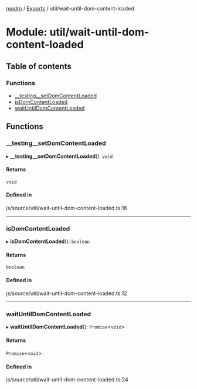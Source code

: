 [modrn](../README.md) / [Exports](../modules.md) / util/wait-until-dom-content-loaded

# Module: util/wait-until-dom-content-loaded

## Table of contents

### Functions

- [\_\_testing\_\_setDomContentLoaded](util_wait_until_dom_content_loaded.md#__testing__setdomcontentloaded)
- [isDomContentLoaded](util_wait_until_dom_content_loaded.md#isdomcontentloaded)
- [waitUntilDomContentLoaded](util_wait_until_dom_content_loaded.md#waituntildomcontentloaded)

## Functions

### \_\_testing\_\_setDomContentLoaded

▸ **__testing__setDomContentLoaded**(): `void`

#### Returns

`void`

#### Defined in

js/source/util/wait-until-dom-content-loaded.ts:16

___

### isDomContentLoaded

▸ **isDomContentLoaded**(): `boolean`

#### Returns

`boolean`

#### Defined in

js/source/util/wait-until-dom-content-loaded.ts:12

___

### waitUntilDomContentLoaded

▸ **waitUntilDomContentLoaded**(): `Promise`<`void`\>

#### Returns

`Promise`<`void`\>

#### Defined in

js/source/util/wait-until-dom-content-loaded.ts:24
